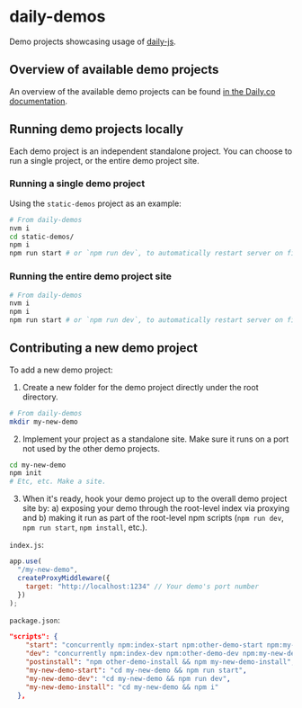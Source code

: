# daily-demos

Demo projects showcasing usage of [daily-js](https://github.com/daily-co/daily-js).

## Overview of available demo projects

An overview of the available demo projects can be found [in the Daily.co documentation](https://docs.daily.co/docs/demos).

## Running demo projects locally

Each demo project is an independent standalone project. You can choose to run a single project, or the entire demo project site.

### Running a single demo project

Using the `static-demos` project as an example:

```bash
# From daily-demos
nvm i
cd static-demos/
npm i
npm run start # or `npm run dev`, to automatically restart server on file changes
```

### Running the entire demo project site

```bash
# From daily-demos
nvm i
npm i
npm run start # or `npm run dev`, to automatically restart server on file changes
```

## Contributing a new demo project

To add a new demo project:

1. Create a new folder for the demo project directly under the root directory.

```bash
# From daily-demos
mkdir my-new-demo
```

2. Implement your project as a standalone site. Make sure it runs on a port not used by the other demo projects.

```bash
cd my-new-demo
npm init
# Etc, etc. Make a site.
```

3. When it's ready, hook your demo project up to the overall demo project site by: a) exposing your demo through the root-level index via proxying and b) making it run as part of the root-level npm scripts (`npm run dev`, `npm run start`, `npm install`, etc.).

`index.js`:

```javascript
app.use(
  "/my-new-demo",
  createProxyMiddleware({
    target: "http://localhost:1234" // Your demo's port number
  })
);
```

`package.json`:

```json
"scripts": {
    "start": "concurrently npm:index-start npm:other-demo-start npm:my-new-demo-start",
    "dev": "concurrently npm:index-dev npm:other-demo-dev npm:my-new-demo-dev",
    "postinstall": "npm other-demo-install && npm my-new-demo-install",
    "my-new-demo-start": "cd my-new-demo && npm run start",
    "my-new-demo-dev": "cd my-new-demo && npm run dev",
    "my-new-demo-install": "cd my-new-demo && npm i"
  },
```
